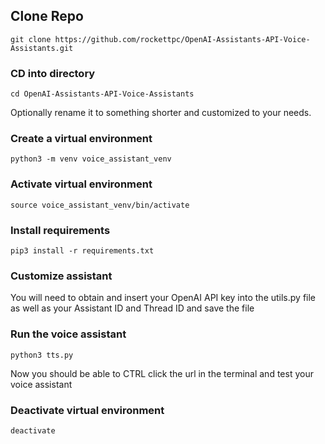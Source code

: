 ## Clone Repo
```
git clone https://github.com/rockettpc/OpenAI-Assistants-API-Voice-Assistants.git
```

### CD into directory
```
cd OpenAI-Assistants-API-Voice-Assistants
```
Optionally rename it to something shorter and customized to your needs.

### Create a virtual environment
```
python3 -m venv voice_assistant_venv
```

### Activate virtual environment
```
source voice_assistant_venv/bin/activate
```

### Install requirements
```
pip3 install -r requirements.txt
```

### Customize assistant
You will need to obtain and insert your OpenAI API key into the utils.py file as well as your Assistant ID and Thread ID and save the file

### Run the voice assistant
```
python3 tts.py
```
Now you should be able to CTRL click the url in the terminal and test your voice assistant

### Deactivate virtual environment
```
deactivate
```

